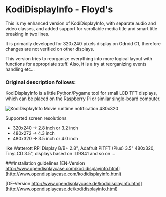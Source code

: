 # KodiDisplayInfo - Floyd's

This is my enhanced version of KodiDisplayInfo, with separate audio and video classes, and added support for scrollable media title and smart title breaking in two lines.

It is primarily developed for 320x240 pixels display on Odroid C1, therefore changes are not verified on other displays.

This version tries to reorganize everything into more logical layout with functions for appropriate stuff.
Also, it is a try at reorganizing events handling etc...

### Original description follows:

KodiDisplayInfo is a little Python/Pygame tool for small LCD TFT displays, which can be placed on the Raspberry Pi or similar single-board computer.

![KodiDisplayInfo Movie runtime notification 480x320](http://www.opendisplaycase.com/fileadmin/images/opendisplaycase/kodidisplayinfo/kodidisplayinfo-2.png "KodiDisplayInfo Movie runtime notification 480x320")

Supported screen resolutions
* 320x240 -> 2.8 inch or 3.2 inch
* 480x272 -> 4.3 inch
* 480x320 -> 3.5 inch or 4.0 inch

like Watterott RPi Display B/B+ 2.8", Adafruit PiTFT (Plus) 3.5" 480x320, TinyLCD 3.5", displays based on ILI9341 and so on ...

###Installation guidelines
[EN-Version http://www.opendisplaycase.com/kodidisplayinfo.html](http://www.opendisplaycase.com/kodidisplayinfo.html)

[DE-Version http://www.opendisplaycase.de/kodidisplayinfo.html](http://www.opendisplaycase.de/kodidisplayinfo.html)

